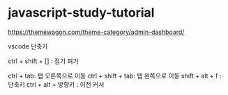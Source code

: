 # javascript-study-tutorial








https://themewagon.com/theme-category/admin-dashboard/



vscode 단축키


ctrl + shift + [] : 접기 펴기

ctrl + tab: 탭 오른쪽으로 이동
ctrl + shift + tab: 탭 왼쪽으로 이동
shift + alt + f : 단축키
ctrl + alt + 방향키 : 이전 커서